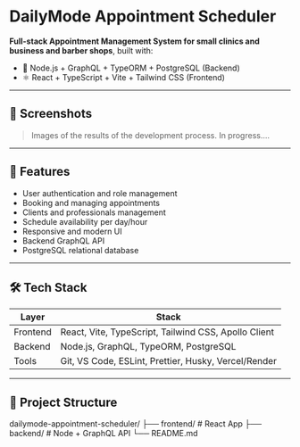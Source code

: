 # DailyMode Appointment Scheduler

**Full-stack Appointment Management System for small clinics and business and barber shops**, built with:
- 🧠 Node.js + GraphQL + TypeORM + PostgreSQL (Backend)
- ⚛️ React + TypeScript + Vite + Tailwind CSS (Frontend)

---

## 📸 Screenshots

> Images of the results of the development process. In progress....

---

## 🚀 Features

- User authentication and role management
- Booking and managing appointments
- Clients and professionals management
- Schedule availability per day/hour
- Responsive and modern UI
- Backend GraphQL API
- PostgreSQL relational database

---

## 🛠️ Tech Stack

| Layer | Stack |
|-------|-------|
| Frontend | React, Vite, TypeScript, Tailwind CSS, Apollo Client |
| Backend | Node.js, GraphQL, TypeORM, PostgreSQL |
| Tools | Git, VS Code, ESLint, Prettier, Husky, Vercel/Render |

---

## 📂 Project Structure

dailymode-appointment-scheduler/
├── frontend/ # React App
├── backend/ # Node + GraphQL API
└── README.md
